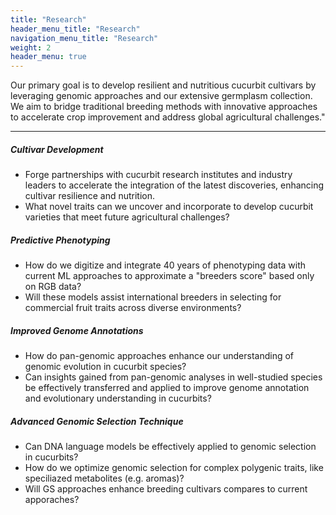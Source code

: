 ```yaml
---
title: "Research"
header_menu_title: "Research"
navigation_menu_title: "Research"
weight: 2
header_menu: true
---
```


Our primary goal is to develop resilient and nutritious cucurbit cultivars by leveraging genomic approaches and our extensive germplasm collection. We aim to bridge traditional breeding methods with innovative approaches to accelerate crop improvement and address global agricultural challenges."

---

##### *Cultivar Development*
- Forge partnerships with cucurbit research institutes and industry leaders to accelerate the integration of the latest discoveries, enhancing cultivar resilience and nutrition.
- What novel traits can we uncover and incorporate to develop cucurbit varieties that meet future agricultural challenges?

##### *Predictive Phenotyping*
- How do we digitize and integrate 40 years of phenotyping data with current ML approaches to approximate a "breeders score" based only on RGB data?
- Will these models assist international breeders in selecting for commercial fruit traits across diverse environments?

##### *Improved Genome Annotations*
- How do pan-genomic approaches enhance our understanding of genomic evolution in cucurbit species?
- Can insights gained from pan-genomic analyses in well-studied species be effectively transferred and applied to improve genome annotation and evolutionary understanding in cucurbits?

##### *Advanced Genomic Selection Technique*
- Can DNA language models be effectively applied to genomic selection in cucurbits?
- How do we optimize genomic selection for complex polygenic traits, like speciliazed metabolites (e.g. aromas)?
- Will GS approaches enhance breeding cultivars compares to current apporaches?

